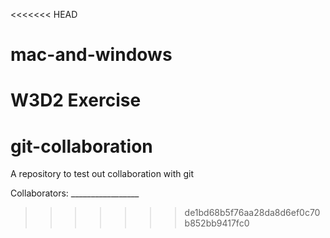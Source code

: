 <<<<<<< HEAD
# mac-and-windows
W3D2 Exercise
=======
# git-collaboration
A repository to test out collaboration with git

Collaborators: _________________
>>>>>>> de1bd68b5f76aa28da8d6ef0c70b852bb9417fc0
